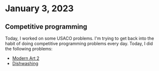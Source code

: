 # January 3, 2023

## Competitive programming

Today, I worked on some USACO problems. I'm trying to get back into the habit of doing competitive programming problems every day. Today, I did the following problems:

- [Modern Art 2](http://usaco.org/index.php?page=viewproblem2&cpid=743)
- [Dishwashing](http://usaco.org/index.php?page=viewproblem2&cpid=922)